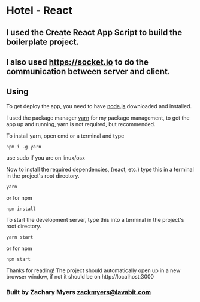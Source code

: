 # Hotel - React

## I used the Create React App Script to build the boilerplate project.
## I also used https://socket.io to do the communication between server and client.

## Using

To get deploy the app, you need to have [node.js](https://nodejs.org/) downloaded and installed. 

I used the package manager [yarn](https://yarnpkg.com) for my package management, to get the app up and running, yarn is not required, but recommended. 

To install yarn, open cmd or a terminal and type
```
npm i -g yarn
```
use sudo if you are on linux/osx

Now to install the required dependencies, (react, etc.) type this in a terminal in the project's root directory.

```
yarn
```
or for npm
```
npm install
```

To start the development server, type this into a terminal in the project's root directory.
```
yarn start
```
or for npm
```
npm start
```

Thanks for reading! The project should automatically open up in a new browser window, if not it should be on http://localhost:3000

### Built by Zachary Myers <zackmyers@lavabit.com>